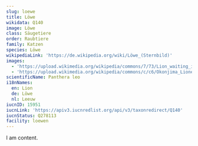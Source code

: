 ```yaml
---
slug: loewe
title: Löwe
wikidata: Q140
image: Löwe
class: Säugetiere
order: Raubtiere
family: Katzen
species: Löwe
wikipediaLink: 'https://de.wikipedia.org/wiki/Löwe_(Sternbild)'
images:
  - 'https://upload.wikimedia.org/wikipedia/commons/7/73/Lion_waiting_in_Namibia.jpg'
  - 'https://upload.wikimedia.org/wikipedia/commons/c/c6/Okonjima_Lioness.jpg'
scientificName: Panthera leo
i18nNames:
  en: Lion
  de: Löwe
  nl: Leeuw
iucnID: 15951
iucnLink: 'https://apiv3.iucnredlist.org/api/v3/taxonredirect/Q140'
iucnStatus: Q278113
facility: loewen
---
```


I am content.
